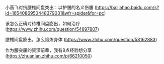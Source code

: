 小燕飞对抗腰椎间盘突出：以护腰的名义伤腰
(https://baijiahao.baidu.com/s?id=1654086950448379031&wfr=spider&for=pc)



该怎么正确对待椎间盘膨出，如何治疗
(https://www.zhihu.com/question/54897807)



腰椎间盘膨出，怎么锻炼身体
(https://www.zhihu.com/question/58162883)



作为腰突届的资深前辈，我有8点经验想分享
(https://zhuanlan.zhihu.com/p/66210050)